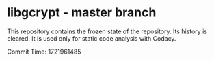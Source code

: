 # libgcrypt - master branch

This repository contains the frozen state of the repository.
Its history is cleared. It is used only for static code
analysis with Codacy.

Commit Time: 1721961485